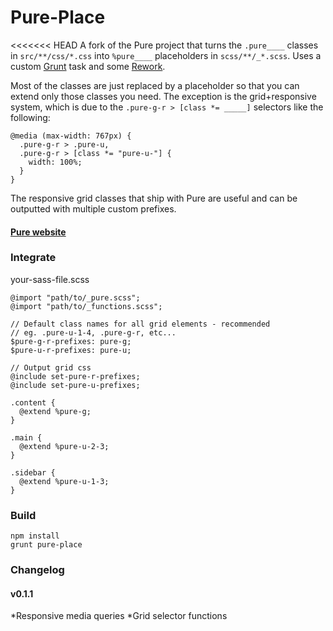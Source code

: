 Pure-Place
====

<<<<<<< HEAD
A fork of the Pure project that turns the `.pure____` classes in `src/**/css/*.css` into
`%pure____` placeholders in `scss/**/_*.scss`. Uses a custom [Grunt](http://gruntjs.com/)
task and some [Rework](https://github.com/visionmedia/rework).

Most of the classes are just replaced by a placeholder so that you can extend only those 
classes you need. The exception is the grid+responsive system, which is due to the
`.pure-g-r > [class *= _____]` selectors like the following:

    @media (max-width: 767px) {
      .pure-g-r > .pure-u,
      .pure-g-r > [class *= "pure-u-"] {
        width: 100%;
      }
    }

The responsive grid classes that ship with Pure are useful and can be outputted with
multiple custom prefixes. 

#### [Pure website](http://purecss.io/)


### Integrate

your-sass-file.scss

    @import "path/to/_pure.scss";
    @import "path/to/_functions.scss";

    // Default class names for all grid elements - recommended
    // eg. .pure-u-1-4, .pure-g-r, etc...
    $pure-g-r-prefixes: pure-g;
    $pure-u-r-prefixes: pure-u;
    
    // Output grid css
    @include set-pure-r-prefixes;
    @include set-pure-u-prefixes;

    .content {
      @extend %pure-g;
    }
    
    .main {
      @extend %pure-u-2-3;
    }
    
    .sidebar {
      @extend %pure-u-1-3;
    }


### Build

    npm install
    grunt pure-place
    


### Changelog

#### v0.1.1
*Responsive media queries
*Grid selector functions



    
